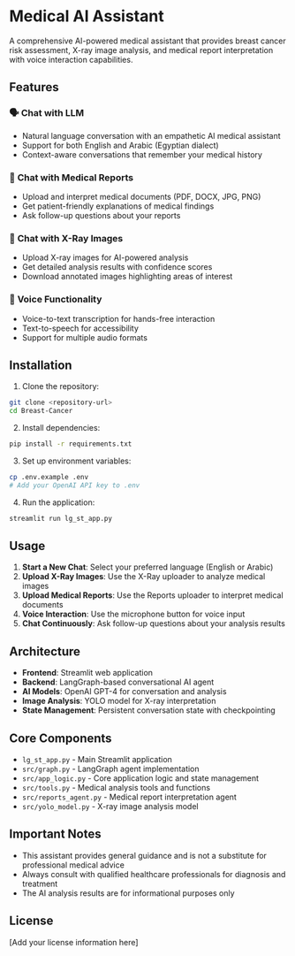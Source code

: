 # Medical AI Assistant

A comprehensive AI-powered medical assistant that provides breast cancer risk assessment, X-ray image analysis, and medical report interpretation with voice interaction capabilities.

## Features

### 🗣️ **Chat with LLM**
- Natural language conversation with an empathetic AI medical assistant
- Support for both English and Arabic (Egyptian dialect)
- Context-aware conversations that remember your medical history

### 📄 **Chat with Medical Reports**
- Upload and interpret medical documents (PDF, DOCX, JPG, PNG)
- Get patient-friendly explanations of medical findings
- Ask follow-up questions about your reports

### 🩻 **Chat with X-Ray Images**
- Upload X-ray images for AI-powered analysis
- Get detailed analysis results with confidence scores
- Download annotated images highlighting areas of interest

### 🎤 **Voice Functionality**
- Voice-to-text transcription for hands-free interaction
- Text-to-speech for accessibility
- Support for multiple audio formats

## Installation

1. Clone the repository:
```bash
git clone <repository-url>
cd Breast-Cancer
```

2. Install dependencies:
```bash
pip install -r requirements.txt
```

3. Set up environment variables:
```bash
cp .env.example .env
# Add your OpenAI API key to .env
```

4. Run the application:
```bash
streamlit run lg_st_app.py
```

## Usage

1. **Start a New Chat**: Select your preferred language (English or Arabic)
2. **Upload X-Ray Images**: Use the X-Ray uploader to analyze medical images
3. **Upload Medical Reports**: Use the Reports uploader to interpret medical documents
4. **Voice Interaction**: Use the microphone button for voice input
5. **Chat Continuously**: Ask follow-up questions about your analysis results

## Architecture

- **Frontend**: Streamlit web application
- **Backend**: LangGraph-based conversational AI agent
- **AI Models**: OpenAI GPT-4 for conversation and analysis
- **Image Analysis**: YOLO model for X-ray interpretation
- **State Management**: Persistent conversation state with checkpointing

## Core Components

- `lg_st_app.py` - Main Streamlit application
- `src/graph.py` - LangGraph agent implementation
- `src/app_logic.py` - Core application logic and state management
- `src/tools.py` - Medical analysis tools and functions
- `src/reports_agent.py` - Medical report interpretation agent
- `src/yolo_model.py` - X-ray image analysis model

## Important Notes

- This assistant provides general guidance and is not a substitute for professional medical advice
- Always consult with qualified healthcare professionals for diagnosis and treatment
- The AI analysis results are for informational purposes only

## License

[Add your license information here]
